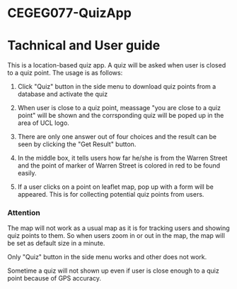 # CEGEG077-QuizApp
# Tachnical and User guide
  This is a location-based quiz app. A quiz will be asked when user is closed to a quiz point. The usage is as follows:
  
   1. Click "Quiz" button in the side menu to download quiz points from a database and activate the quiz
    
   2. When user is close to a quiz point, meassage "you are close to a quiz point" will be shown and the corrsponding quiz will be poped up in the area of UCL logo. 
    
   3. There are only one answer out of four choices and the result can be seen by clicking the "Get Result" button.
    
   4. In the middle box, it tells users how far he/she is from the Warren Street and the point of marker of Warren Street is colored in red to be found easily. 
   
   5. If a user clicks on a point on leaflet map, pop up with a form will be appeared. This is for collecting potential quiz points from users.
    
  <h3> Attention </h3>
   
   The map will not work as a usual map as it is for tracking users and showing quiz points to them. So when users zoom in or out in the map, the map will be set as default size in a minute.
      
   Only "Quiz" button in the side menu works and other does not work.
      
   Sometime a quiz will not shown up even if user is close enough to a quiz point because of GPS accuracy. 
